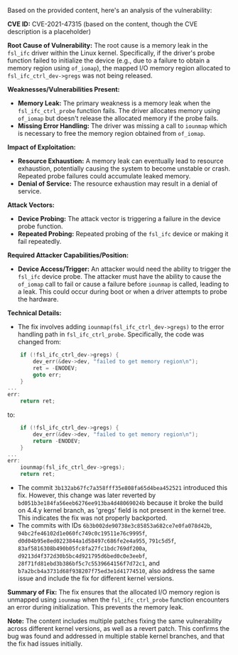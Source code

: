 Based on the provided content, here's an analysis of the vulnerability:

**CVE ID:** CVE-2021-47315 (based on the content, though the CVE description is a placeholder)

**Root Cause of Vulnerability:**
The root cause is a memory leak in the `fsl_ifc` driver within the Linux kernel. Specifically, if the driver's probe function failed to initialize the device (e.g., due to a failure to obtain a memory region using `of_iomap`), the mapped I/O memory region allocated to `fsl_ifc_ctrl_dev->gregs` was not being released.

**Weaknesses/Vulnerabilities Present:**
-   **Memory Leak:** The primary weakness is a memory leak when the `fsl_ifc_ctrl_probe` function fails. The driver allocates memory using `of_iomap` but doesn't release the allocated memory if the probe fails.
-   **Missing Error Handling:** The driver was missing a call to `iounmap` which is necessary to free the memory region obtained from `of_iomap`.

**Impact of Exploitation:**
-   **Resource Exhaustion:** A memory leak can eventually lead to resource exhaustion, potentially causing the system to become unstable or crash. Repeated probe failures could accumulate leaked memory.
-   **Denial of Service:**  The resource exhaustion may result in a denial of service.

**Attack Vectors:**
-   **Device Probing:** The attack vector is triggering a failure in the device probe function.
-   **Repeated Probing:** Repeated probing of the `fsl_ifc` device or making it fail repeatedly.

**Required Attacker Capabilities/Position:**
-   **Device Access/Trigger:** An attacker would need the ability to trigger the `fsl_ifc` device probe. The attacker must have the ability to cause the `of_iomap` call to fail or cause a failure before `iounmap` is called, leading to a leak. This could occur during boot or when a driver attempts to probe the hardware.

**Technical Details:**
- The fix involves adding `iounmap(fsl_ifc_ctrl_dev->gregs)` to the error handling path in `fsl_ifc_ctrl_probe`. Specifically, the code was changed from:
```c
    if (!fsl_ifc_ctrl_dev->gregs) {
        dev_err(&dev->dev, "failed to get memory region\n");
        ret = -ENODEV;
        goto err;
    }
...
err:
    return ret;
```
to:
```c
    if (!fsl_ifc_ctrl_dev->gregs) {
        dev_err(&dev->dev, "failed to get memory region\n");
        return -ENODEV;
    }
...
err:
    iounmap(fsl_ifc_ctrl_dev->gregs);
    return ret;
```

-  The commit `3b132ab67fc7a358fff35e808fa65d4bea452521` introduced this fix.  However, this change was later reverted by `bd051b3e184fa56eeb6276ee913ba4d48069024b` because it broke the build on 4.4.y kernel branch, as 'gregs' field is not present in the kernel tree. This indicates the fix was not properly backported.
-  The commits with IDs `6b3b002de90738e3c85853a682ce7e0fa078d42b`, `94bc2fe46102d1e060fc749c0c19511e76c9995f`, `d0d04b95e8ed0223844a1d58497c686fe2e4a955`, `791c5d5f`, `83af5816308b490b05fc8fa27fc1bdc769df200a`, `d9213d4f372d30b5bc4d921795d6bed0c0e3eebf`, `28f71fd81ebd3b386bf5c7c5539664156f7d72c1`, and `b7a2bcb4a3731d68f938207f75ed3e1d41774510`, also address the same issue and include the fix for different kernel versions.

**Summary of Fix:**
The fix ensures that the allocated I/O memory region is unmapped using `iounmap` when the `fsl_ifc_ctrl_probe` function encounters an error during initialization. This prevents the memory leak.

**Note:** The content includes multiple patches fixing the same vulnerability across different kernel versions, as well as a revert patch. This confirms the bug was found and addressed in multiple stable kernel branches, and that the fix had issues initially.